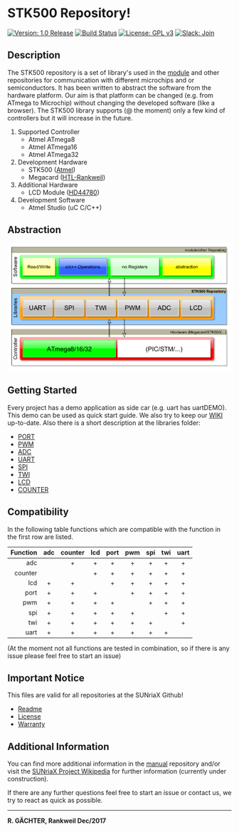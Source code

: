 ﻿# STK500 Repository!

[![Version: 1.0 Release](https://img.shields.io/badge/Version-1.0%20Release-green.svg)](https://github.com/sunriax) [![Build Status](https://travis-ci.org/sunriax/STK500.svg?branch=master)](https://travis-ci.org/sunriax/STK500) [![License: GPL v3](https://img.shields.io/badge/License-GPL%20v3-blue.svg)](https://www.gnu.org/licenses/gpl-3.0) [![Slack: Join](https://img.shields.io/badge/Slack-Join-blue.svg)](https://join.slack.com/t/sunriax-technology/shared_invite/enQtMjg3OTE2MjIyMTE2LTU1MmEwNmY5Y2Y3MTNjNzFhYzE5NTFkYWY4NzE0YmQzNzA5NjBkMWQ3ODkyNDI1NjJmMGIwYzMwOGI5ZjA2MDg)

## Description

The STK500 repository is a set of library's used in the [module](https://github.com/sunriax/module) and other repositories for communication with different microchips and or semiconductors. It has been written to abstract the software from the hardware platform. Our aim is that platform can be changed (e.g. from ATmega to Microchip) without changing the developed software (like a browser). The STK500 library supports (@ the moment) only a few kind of controllers but it will increase in the future.

1. Supported Controller
   * Atmel ATmega8
   * Atmel ATmega16
   * Atmel ATmega32
1. Development Hardware
   * STK500 ([Atmel](http://www.microchip.com/webdoc/stk500/index.html))
   * Megacard ([HTL-Rankweil](http://www.htl-rankweil.at/))
1. Additional Hardware
   * LCD Module ([HD44780](https://www.pollin.de/productdownloads/D120622D.PDF))
1. Development Software
   * Atmel Studio (uC C/C++)

## Abstraction

![Graphical Description](https://raw.githubusercontent.com/sunriax/manual/master/docs/image/STK500_abstraction.png "Graphical Description")

## Getting Started

Every project has a demo application as side car (e.g. uart has uartDEMO). This demo can be used as quick start guide. We also try to keep our [WIKI](https://wiki.sunriax.at) up-to-date. Also there is a short description at the libraries folder:

* [PORT](./port/port.md)
* [PWM](./pwm/pwm.md)
* [ADC](./adc/adc.md)
* [UART](./uart/uart.md)
* [SPI](./spi/spi.md)
* [TWI](./twi/twi.md)
* [LCD](./lcd/lcd.md)
* [COUNTER](./counter/counter.md)


## Compatibility

In the following table functions which are compatible with the function in the first row are listed.

| Function | adc | counter | lcd | port | pwm | spi | twi | uart |
|---------:|:---:|:-------:|:---:|:----:|:---:|:---:|:---:|:----:|
| adc      |     | +       | +   | +    | +   | +   | +   | +    |
| counter  |     |         | +   | +    | +   | +   | +   | +    |
| lcd      | +   | +       |     | +    | +   | +   | +   | +    |
| port     | +   | +       | +   |      | +   | +   | +   | +    |
| pwm      | +   | +       | +   | +    |     | +   | +   | +    |
| spi      | +   | +       | +   | +    | +   |     | +   | +    |
| twi      | +   | +       | +   | +    | +   | +   |     | +    |
| uart     | +   | +       | +   | +    | +   | +   | +   |      |


(At the moment not all functions are tested in combination, so if there is any issue please feel free to start an issue)

## Important Notice

This files are valid for all repositories at the SUNriaX Github!
* [Readme](https://github.com/sunriax/manual/blob/master/README.md)
* [License](https://github.com/sunriax/manual/blob/master/LICENSE.md)
* [Warranty](https://github.com/sunriax/manual/blob/master/WARRANTY.md)

## Additional Information

You can find more additional information in the [manual](https://github.com/sunriax/manual/tree/master/docs) repository and/or visit the [SUNriaX Project Wikipedia](https://wiki.sunriax.at/) for further information (currently under construction).

If there are any further questions feel free to start an issue or contact us, we try to react as quick as possible.

---
**R. GÄCHTER, Rankweil Dec/2017**